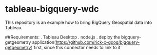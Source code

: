 # tableau-bigquery-wdc
This repository is an example how to bring BigQuery Geospatial data into Tableau. 

##Requirements:
. Tableau Desktop
. node.js 
. deploy the bigquery-getgeometry application(https://github.com/rick-c-goog/bigquery-getgeometry) first, since this connector needs to link to it



